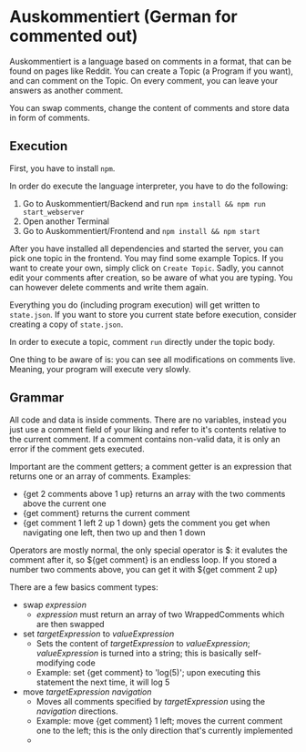 # Auskommentiert (German for commented out)

Auskommentiert is a language based on comments in a format, that can be found on
pages like Reddit. You can create a Topic (a Program if you want), and can
comment on the Topic. On every comment, you can leave your answers as another
comment.

You can swap comments, change the content of comments and store data in form of
comments.

## Execution

First, you have to install `npm`.

In order do execute the language interpreter, you have to do the following:

1. Go to Auskommentiert/Backend and run `npm install && npm run start_webserver`
2. Open another Terminal
3. Go to Auskommentiert/Frontend and `npm install && npm start`

After you have installed all dependencies and started the server, you can pick
one topic in the frontend. You may find some example Topics. If you want to
create your own, simply click on `Create Topic`. Sadly, you cannot edit your
comments after creation, so be aware of what you are typing. You can however
delete comments and write them again.

Everything you do (including program execution) will get written to
`state.json`. If you want to store you current state before execution, consider
creating a copy of `state.json`.

In order to execute a topic, comment `run` directly under the topic body.

One thing to be aware of is: you can see all modifications on comments live.
Meaning, your program will execute very slowly.

## Grammar

All code and data is inside comments. There are no variables, instead you just
use a comment field of your liking and refer to it's contents relative to the
current comment. If a comment contains non-valid data, it is only an error if the
comment gets executed.

Important are the comment getters; a comment getter is an expression that returns one or an array of comments. Examples: 

 - {get 2 comments above 1 up} returns an array with the two comments above the current one
 - {get comment} returns the current comment
 - {get comment 1 left 2 up 1 down} gets the comment you get when navigating one left, then two up and then 1 down

Operators are mostly normal, the only special operator is $: it evalutes the comment after it, so ${get comment} is an endless loop. If you stored a number two comments above, you can get it with ${get comment 2 up}

There are a few basics comment types:

 - swap _expression_
   - _expression_ must return an array of two WrappedComments which are then swapped
 - set _targetExpression_ to _valueExpression_
   - Sets the content of _targetExpression_ to _valueExpression_; _valueExpression_ is turned into a string; this is basically self-modifying code
   - Example: set {get comment} to 'log(5)'; upon executing this statement the next time, it will log 5
- move _targetExpression_ _navigation_
  - Moves all comments specified by _targetExpression_ using the _navigation_ directions.
  - Example: move {get comment} 1 left; moves the current comment one to the left; this is the only direction that's currently implemented
  - 
